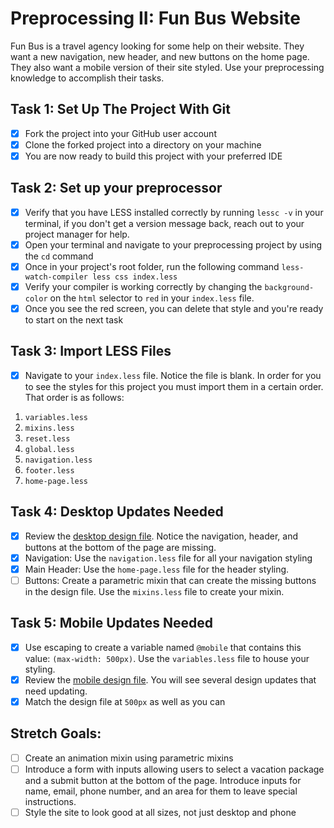 # Preprocessing II: Fun Bus Website

Fun Bus is a travel agency looking for some help on their website. They want a new navigation, new header, and new buttons on the home page. They also want a mobile version of their site styled. Use your preprocessing knowledge to accomplish their tasks.

## Task 1: Set Up The Project With Git

-   [x] Fork the project into your GitHub user account
-   [x] Clone the forked project into a directory on your machine
-   [x] You are now ready to build this project with your preferred IDE

## Task 2: Set up your preprocessor

-   [x] Verify that you have LESS installed correctly by running `lessc -v` in your terminal, if you don't get a version message back, reach out to your project manager for help.
-   [x] Open your terminal and navigate to your preprocessing project by using the `cd` command
-   [x] Once in your project's root folder, run the following command `less-watch-compiler less css index.less`
-   [x] Verify your compiler is working correctly by changing the `background-color` on the `html` selector to `red` in your `index.less` file.
-   [x] Once you see the red screen, you can delete that style and you're ready to start on the next task

## Task 3: Import LESS Files

-   [x] Navigate to your `index.less` file. Notice the file is blank. In order for you to see the styles for this project you must import them in a certain order. That order is as follows:

1. `variables.less`
2. `mixins.less`
3. `reset.less`
4. `global.less`
5. `navigation.less`
6. `footer.less`
7. `home-page.less`

## Task 4: Desktop Updates Needed

-   [x] Review the [desktop design file](design-files/fun-bus-desktop.png). Notice the navigation, header, and buttons at the bottom of the page are missing.
-   [x] Navigation: Use the `navigation.less` file for all your navigation styling
-   [x] Main Header: Use the `home-page.less` file for the header styling.
-   [ ] Buttons: Create a parametric mixin that can create the missing buttons in the design file. Use the `mixins.less` file to create your mixin.

## Task 5: Mobile Updates Needed

-   [x] Use escaping to create a variable named `@mobile` that contains this value: `(max-width: 500px)`. Use the `variables.less` file to house your styling.
-   [x] Review the [mobile design file](design-files/fun-bus-mobile.png). You will see several design updates that need updating.
-   [x] Match the design file at `500px` as well as you can

## Stretch Goals:

-   [ ] Create an animation mixin using parametric mixins
-   [ ] Introduce a form with inputs allowing users to select a vacation package and a submit button at the bottom of the page. Introduce inputs for name, email, phone number, and an area for them to leave special instructions.
-   [ ] Style the site to look good at all sizes, not just desktop and phone
